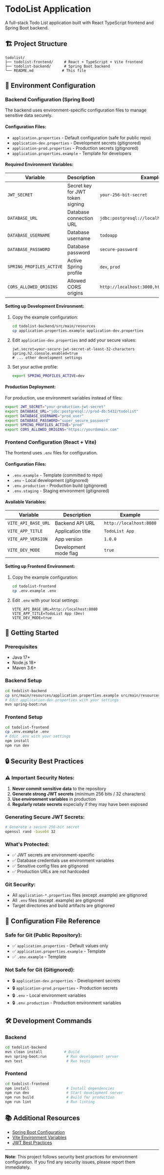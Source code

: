 # TodoList Application

A full-stack Todo List application built with React TypeScript frontend and Spring Boot backend.

## 🏗️ Project Structure

```
todolist/
├── todolist-frontend/     # React + TypeScript + Vite frontend
├── todolist-backend/      # Spring Boot backend
└── README.md             # This file
```

## 🔧 Environment Configuration

### Backend Configuration (Spring Boot)

The backend uses environment-specific configuration files to manage sensitive data securely.

#### Configuration Files:
- `application.properties` - Default configuration (safe for public repo)
- `application-dev.properties` - Development secrets (gitignored)
- `application-prod.properties` - Production secrets (gitignored)
- `application.properties.example` - Template for developers

#### Required Environment Variables:

| Variable | Description | Example | Required |
|----------|-------------|---------|----------|
| `JWT_SECRET` | Secret key for JWT token signing | `your-256-bit-secret` | ✅ |
| `DATABASE_URL` | Database connection URL | `jdbc:postgresql://localhost:5432/todolist` | For production |
| `DATABASE_USERNAME` | Database username | `todoapp` | For production |
| `DATABASE_PASSWORD` | Database password | `secure-password` | For production |
| `SPRING_PROFILES_ACTIVE` | Active Spring profile | `dev`, `prod` | ✅ |
| `CORS_ALLOWED_ORIGINS` | Allowed CORS origins | `http://localhost:3000,https://myapp.com` | Optional |

#### Setting up Development Environment:

1. Copy the example configuration:
   ```bash
   cd todolist-backend/src/main/resources
   cp application.properties.example application-dev.properties
   ```

2. Edit `application-dev.properties` and add your secure values:
   ```properties
   jwt.secret=your-secure-jwt-secret-at-least-32-characters
   spring.h2.console.enabled=true
   # ... other development settings
   ```

3. Set your active profile:
   ```bash
   export SPRING_PROFILES_ACTIVE=dev
   ```

#### Production Deployment:

For production, use environment variables instead of files:

```bash
export JWT_SECRET="your-production-jwt-secret"
export DATABASE_URL="jdbc:postgresql://prod-db:5432/todolist"
export DATABASE_USERNAME="prod_user"
export DATABASE_PASSWORD="super_secure_password"
export SPRING_PROFILES_ACTIVE="prod"
export CORS_ALLOWED_ORIGINS="https://yourdomain.com"
```

### Frontend Configuration (React + Vite)

The frontend uses `.env` files for configuration.

#### Configuration Files:
- `.env.example` - Template (committed to repo)
- `.env` - Local development (gitignored)
- `.env.production` - Production build (gitignored)
- `.env.staging` - Staging environment (gitignored)

#### Available Variables:

| Variable | Description | Example |
|----------|-------------|---------|
| `VITE_API_BASE_URL` | Backend API URL | `http://localhost:8080` |
| `VITE_APP_TITLE` | Application title | `TodoList App` |
| `VITE_APP_VERSION` | App version | `1.0.0` |
| `VITE_DEV_MODE` | Development mode flag | `true` |

#### Setting up Frontend Environment:

1. Copy the example configuration:
   ```bash
   cd todolist-frontend
   cp .env.example .env
   ```

2. Edit `.env` with your local settings:
   ```
   VITE_API_BASE_URL=http://localhost:8080
   VITE_APP_TITLE=TodoList App (Dev)
   VITE_DEV_MODE=true
   ```

## 🚀 Getting Started

### Prerequisites
- Java 17+
- Node.js 18+
- Maven 3.6+

### Backend Setup
```bash
cd todolist-backend
cp src/main/resources/application.properties.example src/main/resources/application-dev.properties
# Edit application-dev.properties with your settings
mvn spring-boot:run
```

### Frontend Setup
```bash
cd todolist-frontend
cp .env.example .env
# Edit .env with your settings
npm install
npm run dev
```

## 🔒 Security Best Practices

### ⚠️ Important Security Notes:

1. **Never commit sensitive data** to the repository
2. **Generate strong JWT secrets** (minimum 256 bits / 32 characters)
3. **Use environment variables** in production
4. **Regularly rotate secrets** especially if they may have been exposed

### Generating Secure JWT Secrets:

```bash
# Generate a secure 256-bit secret
openssl rand -base64 32
```

### What's Protected:
- ✅ JWT secrets are environment-specific
- ✅ Database credentials use environment variables
- ✅ Sensitive config files are gitignored
- ✅ Production URLs are not hardcoded

### Git Security:
- All `application-*.properties` files (except .example) are gitignored
- All `.env` files (except .example) are gitignored
- Target directories and build artifacts are gitignored

## 📁 Configuration File Reference

### Safe for Git (Public Repository):
- ✅ `application.properties` - Default values only
- ✅ `application.properties.example` - Template
- ✅ `.env.example` - Template

### Not Safe for Git (Gitignored):
- 🔒 `application-dev.properties` - Development secrets
- 🔒 `application-prod.properties` - Production secrets
- 🔒 `.env` - Local environment variables
- 🔒 `.env.production` - Production environment variables

## 🛠️ Development Commands

### Backend
```bash
cd todolist-backend
mvn clean install          # Build
mvn spring-boot:run         # Run development server
mvn test                    # Run tests
```

### Frontend
```bash
cd todolist-frontend
npm install                 # Install dependencies
npm run dev                 # Start development server
npm run build               # Build for production
npm run lint                # Run linting
```

## 📚 Additional Resources

- [Spring Boot Configuration](https://docs.spring.io/spring-boot/docs/current/reference/html/features.html#features.external-config)
- [Vite Environment Variables](https://vitejs.dev/guide/env-and-mode.html)
- [JWT Best Practices](https://tools.ietf.org/html/rfc7519)

---

**Note**: This project follows security best practices for environment configuration. If you find any security issues, please report them immediately.
